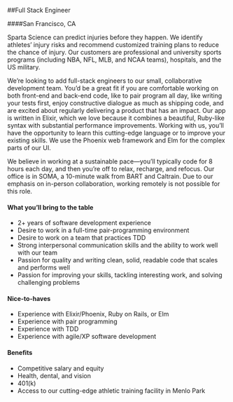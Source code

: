 ##Full Stack Engineer

####San Francisco, CA

Sparta Science can predict injuries before they happen. We identify athletes’ injury risks and recommend customized 
training plans to reduce the chance of injury. Our customers are professional and university sports programs (including 
NBA, NFL, MLB, and NCAA teams), hospitals, and the US military.

We’re looking to add full-stack engineers to our small, collaborative development team. You’d be a great fit if you are
comfortable working on both front-end and back-end code, like to pair program all day, like writing your tests first, 
enjoy constructive dialogue as much as shipping code, and are excited about regularly delivering a product that has an 
impact. Our app is written in Elixir, which we love because it combines a beautiful, Ruby-like syntax with substantial 
performance improvements. Working with us, you’ll have the opportunity to learn this cutting-edge language or to improve 
your existing skills. We use the Phoenix web framework and Elm for the complex parts of our UI.

We believe in working at a sustainable pace—you’ll typically code for 8 hours each day, and then you’re off to relax, 
recharge, and refocus. Our office is in SOMA, a 10-minute walk from BART and Caltrain. Due to our emphasis on in-person 
collaboration, working remotely is not possible for this role.

#### What you’ll bring to the table

- 2+ years of software development experience 
- Desire to work in a full-time pair-programming environment
- Desire to work on a team that practices TDD
- Strong interpersonal communication skills and the ability to work well with our team
- Passion for quality and writing clean, solid, readable code that scales and performs well
- Passion for improving your skills, tackling interesting work, and solving challenging problems

#### Nice-to-haves

- Experience with Elixir/Phoenix, Ruby on Rails, or Elm
- Experience with pair programming
- Experience with TDD
- Experience with agile/XP software development

#### Benefits

- Competitive salary and equity
- Health, dental, and vision
- 401(k)
- Access to our cutting-edge athletic training facility in Menlo Park

